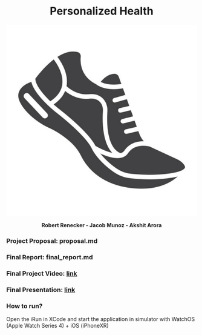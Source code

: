 
<h1 align="center"> Personalized Health </h1>
<p align="center">
  <img src="objects/images/readme1.jpg" alt="Title-Image" />
</p>

<p align="center">
 <b>Robert Renecker - Jacob Munoz - Akshit Arora</b>
</p>

### Project Proposal: proposal.md 
### Final Report: final_report.md 
### Final Project Video: [link](https://youtu.be/8UulTtOUI4U) 
### Final Presentation: [link](https://docs.google.com/presentation/d/12HN1jaXIivBEXDRKe6C8kMC4jZvyf5ACtxYfDLkljgk/edit?usp=sharing)
### How to run?
Open the iRun in XCode and start the application in simulator with WatchOS (Apple Watch Series 4) + iOS (iPhoneXR)
